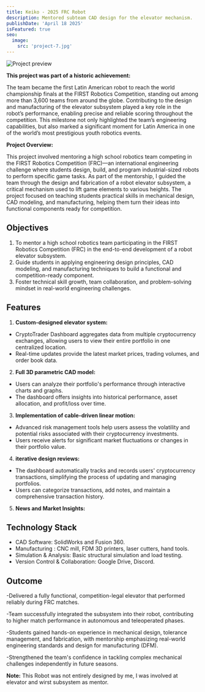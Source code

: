 ```yaml
---
title: Keiko - 2025 FRC Robot 
description: Mentored subteam CAD design for the elevator mechanism.
publishDate: 'April 18 2025'
isFeatured: true
seo:
  image:
    src: 'project-7.jpg'
---
```


![Project preview](/keiko-iso.jpg)



**This project was part of a historic achievement:** 

The team became the first Latin American robot to reach the world championship finals at the FIRST Robotics Competition, standing out among more than 3,600 teams from around the globe. Contributing to the design and manufacturing of the elevator subsystem played a key role in the robot’s performance, enabling precise and reliable scoring throughout the competition. This milestone not only highlighted the team’s engineering capabilities, but also marked a significant moment for Latin America in one of the world’s most prestigious youth robotics events.

**Project Overview:**

This project involved mentoring a high school robotics team competing in the FIRST Robotics Competition (FRC)—an international engineering challenge where students design, build, and program industrial-sized robots to perform specific game tasks. As part of the mentorship, I guided the team through the design and fabrication of a robot elevator subsystem, a critical mechanism used to lift game elements to various heights. The project focused on teaching students practical skills in mechanical design, CAD modeling, and manufacturing, helping them turn their ideas into functional components ready for competition.

## Objectives

1. To mentor a high school robotics team participating in the FIRST Robotics Competition (FRC) in the end-to-end development of a robot elevator subsystem.
2. Guide students in applying engineering design principles, CAD modeling, and manufacturing techniques to build a functional and competition-ready component.
3. Foster technical skill growth, team collaboration, and problem-solving mindset in real-world engineering challenges.


## Features

1. **Custom-designed elevator system:**

- CryptoTrader Dashboard aggregates data from multiple cryptocurrency exchanges, allowing users to view their entire portfolio in one centralized location.
- Real-time updates provide the latest market prices, trading volumes, and order book data.

2. **Full 3D parametric CAD model:**

- Users can analyze their portfolio's performance through interactive charts and graphs.
- The dashboard offers insights into historical performance, asset allocation, and profit/loss over time.

3. **Implementation of cable-driven linear motion:**

- Advanced risk management tools help users assess the volatility and potential risks associated with their cryptocurrency investments.
- Users receive alerts for significant market fluctuations or changes in their portfolio value.

4. **iterative design reviews:**

- The dashboard automatically tracks and records users' cryptocurrency transactions, simplifying the process of updating and managing portfolios.
- Users can categorize transactions, add notes, and maintain a comprehensive transaction history.

5. **News and Market Insights:**

## Technology Stack

- CAD Software: SolidWorks and Fusion 360.
- Manufacturing : CNC mill, FDM 3D printers, laser cutters, hand tools.
- Simulation & Analysis: Basic structural simulation and load testing.
- Version Control & Collaboration: Google Drive, Discord.

## Outcome
-Delivered a fully functional, competition-legal elevator that performed reliably during FRC matches.

-Team successfully integrated the subsystem into their robot, contributing to higher match performance in autonomous and teleoperated phases.

-Students gained hands-on experience in mechanical design, tolerance management, and fabrication, with mentorship emphasizing real-world engineering standards and design for manufacturing (DFM).

-Strengthened the team's confidence in tackling complex mechanical challenges independently in future seasons.

**Note:** This Robot was not entirely designed by me, I was involved at elevator and wirst subsystem as mentor.
